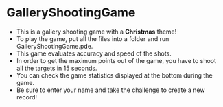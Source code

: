 # GalleryShootingGame
- This is a gallery shooting game with a **Christmas** theme!
- To play the game, put all the files into a folder and run GalleryShootingGame.pde.
- This game evaluates accuracy and speed of the shots.
- In order to get the maximum points out of the game, you have to shoot all the targets in 15 seconds.
- You can check the game statistics displayed at the bottom during the game.
- Be sure to enter your name and take the challenge to create a new record!
